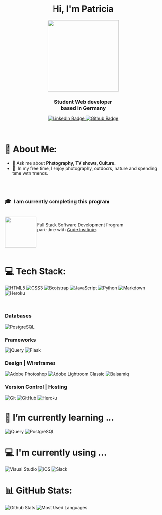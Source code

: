 <div id="header" align="center">
  <h1 align="center">Hi, I'm Patricia</h1>
  <img align='center' src="https://media.giphy.com/media/L1R1tvI9svkIWwpVYr/giphy.gif" width="230">
<br>
  <h3 align="center">Student Web developer 
  <br>based in Germany</h3>
  <div id="badges">
    <a href="https://www.linkedin.com/in/patricia-h%C3%B6ge-417b72228/">
      <img src="https://img.shields.io/badge/LinkedIn-blue?style=for-the-badge&logo=linkedin&logoColor=white" alt="LinkedIn Badge"/>
    </a>
    <a href="https://github.com/patthoege">
      <img src="https://img.shields.io/badge/GitHub-100000?style=for-the-badge&logo=github&logoColor=white" alt="Github Badge"/>
    </a>
  </div>
</div>
<br>

<br>

# 🚀 About Me:

- 💬 Ask me about **Photography, TV shows, Culture.**<br>
- 🌱 &nbsp;In my free time, I enjoy photography, outdoors, nature and spending time with friends.
<br>
<br>

### 🎓 &nbsp;I am currently completing this program
<br><a href="https://codeinstitute.net/full-stack-software-development-diploma/"><img src="https://avatars.githubusercontent.com/u/16867170?s=200&v=4"  align="left" width='100'></a> <br> 
Full Stack Software Development Program <br>  part-time with [Code Institute](https://codeinstitute.net/).


<br>
<br>
<br>

# 💻 Tech Stack:
![HTML5](https://img.shields.io/badge/html5-%23E34F26.svg?style=for-the-badge&logo=html5&logoColor=white)
![CSS3](https://img.shields.io/badge/css3-%231572B6.svg?style=for-the-badge&logo=css3&logoColor=white) 
![Bootstrap](https://img.shields.io/badge/bootstrap-%23563D7C.svg?style=for-the-badge&logo=bootstrap&logoColor=white) 
![JavaScript](https://img.shields.io/badge/javascript-%23323330.svg?style=for-the-badge&logo=javascript&logoColor=%23F7DF1E)
![Python](https://img.shields.io/badge/-Python-black?style=for-the-badge&logo=Python) 
![Markdown](https://img.shields.io/badge/markdown-%23000000.svg?style=for-the-badge&logo=markdown&logoColor=white)
![Heroku](https://img.shields.io/badge/Heroku-430098?style=for-the-badge&logo=heroku&logoColor=white)

<br/>


### Databases  
![PostgreSQL](https://img.shields.io/badge/-PostgreSQL-336791?style=for-the-badge&logo=postgresql)
<br>

### Frameworks   
![jQuery](https://img.shields.io/badge/jquery-%230769AD.svg?style=for-the-badge&logo=jquery&logoColor=white)
![Flask](https://img.shields.io/badge/flask-%23000.svg?style=for-the-badge&logo=flask&logoColor=white)
<br>

### Design | Wireframes 
![Adobe Photoshop](https://img.shields.io/badge/adobephotoshop-%2331A8FF.svg?style=for-the-badge&logo=adobephotoshop&logoColor=white)
![Adobe Lightroom Classic](https://img.shields.io/badge/Adobe%20Lightroom%20Classic-31A8FF.svg?style=for-the-badge&logo=Adobe%20Lightroom%20Classic&logoColor=white) 
![Balsamiq](https://img.shields.io/badge/Balsamiq%20-%23A60000.svg?&style=for-the-badge&logo=Balsamiq&logoColor=FFFFFF)
<br>

### Version Control | Hosting  
![Git](https://img.shields.io/badge/-Git-black?style=for-the-badge&logo=git)
![GitHub](https://img.shields.io/badge/-GitHub-181717?style=for-the-badge&logo=github)
![Heroku](https://img.shields.io/badge/-Heroku-430098?style=for-the-badge&logo=heroku)
<br>

# 🌱 I’m currently learning ...  
![jQuery](https://img.shields.io/badge/jquery-%230769AD.svg?style=for-the-badge&logo=jquery&logoColor=white)
![PostgreSQL](https://img.shields.io/badge/-PostgreSQL-336791?style=for-the-badge&logo=postgresql)
<br>

# 💻 I'm currently using ...  
![Visual Studio](https://img.shields.io/badge/Visual%20Studio-5C2D91.svg?style=for-the-badge&logo=visual-studio&logoColor=white)
![iOS](https://img.shields.io/badge/iOS-000000?style=for-the-badge&logo=ios&logoColor=white)
![Slack](https://img.shields.io/badge/Slack-4A154B?style=for-the-badge&logo=slack&logoColor=white)
<br>



# 📊 GitHub Stats:
![Github Stats](https://github-readme-stats.vercel.app/api?username=patthoege&count_private=true&show_icons=true&include_all_commits=true&theme=vision-friendly-dark) 
![Most Used Languages](https://github-readme-stats.vercel.app/api/top-langs/?username=patthoege&theme=radical&hide_border=false&include_all_commits=true&count_private=false&layout=compact) 
<br>



<br>
<br>

